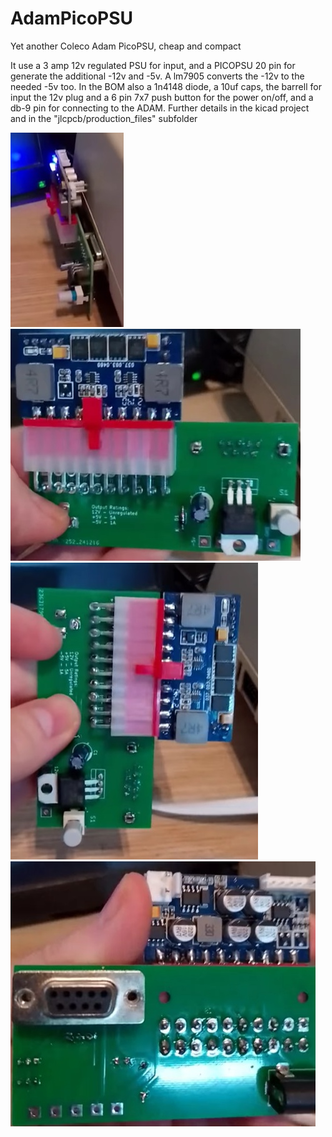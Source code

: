 # AdamPicoPSU
Yet another Coleco Adam PicoPSU, cheap and compact

It use a 3 amp 12v regulated PSU for input, and a PICOPSU 20 pin for generate the additional -12v and -5v. A lm7905 converts the -12v to the needed -5v too.
In the BOM also a 1n4148 diode, a 10uf caps, the barrell for input the 12v plug and a 6 pin 7x7 push button for the power on/off, and a db-9 pin for connecting to the ADAM.
Further details in the kicad project and in the "jlcpcb/production_files" subfolder


![ScreenShot](https://raw.githubusercontent.com/aotta/AdamPicoPSU/main/Pictures/picopsu1.jpg)
![ScreenShot](https://raw.githubusercontent.com/aotta/AdamPicoPSU/main/Pictures/picopsu2.jpg)
![ScreenShot](https://raw.githubusercontent.com/aotta/AdamPicoPSU/main/Pictures/picopsu3.jpg)
![ScreenShot](https://raw.githubusercontent.com/aotta/AdamPicoPSU/main/Pictures/picopsu4.jpg)
